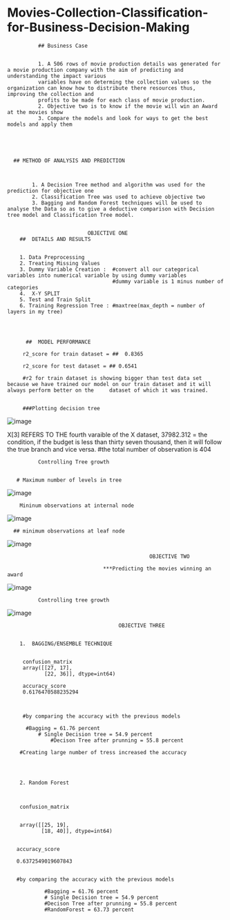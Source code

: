 # Movies-Collection-Classification-for-Business-Decision-Making


              ## Business Case
              
              
              1. A 506 rows of movie production details was generated for a movie production company with the aim of predicting and understanding the impact various       
              variables have on determing the collection values so the organization can know how to distribute there resources thus, improving the collection and 
              profits to be made for each class of movie production. 
              2. Objective two is to know if the movie will win an Award at the movies show
              3. Compare the models and look for ways to get the best models and apply them 
              
              
              
              
              
      ## METHOD OF ANALYSIS AND PREDICTION 
      
      
      
            1. A Decision Tree method and algorithm was used for the prediction for objective one
            2. Classification Tree was used to achieve objective two
            3. Bagging and Random Forest techniques will be used to analyse the Data so as to give a deductive comparison with Decision tree model and Classification Tree model. 
            
            
                              OBJECTIVE ONE
        ##  DETAILS AND RESULTS
        
        
        1. Data Preprocessing 
        2. Treating Missing Values
        3. Dummy Variable Creation :  #convert all our categorical variables into numerical variable by using dummy variables
                                      #dummy variable is 1 minus number of categories
        4.  X-Y SPLIT
        5. Test and Train Split
        6. Training Regression Tree : #maxtree(max_depth = number of layers in my tree)
        
        
        
        
          ##  MODEL PERFORMANCE
          
         r2_score for train dataset = ##  0.8365
         
         r2_score for test dataset = ## 0.6541
         
         #r2 for train dataset is showing bigger than test data set because we have trained our model on our train dataset and it will always perform better on the     dataset of which it was trained.
         
         
         ###Plotting decision tree
         


![image](https://user-images.githubusercontent.com/64482231/192121806-343916eb-ff4c-4c5d-9ac7-37a31dcceec2.png)









X[3] REFERS TO THE fourth varaible of the X dataset, 37982.312 = the condition, if the budget is less than thirty seven thousand, then it will follow the true branch and vice versa.
#the total number of observation is 404    
         



              Controlling Tree growth
              
              
       # Maximum number of levels in tree
       
![image](https://user-images.githubusercontent.com/64482231/192121858-e3cdb412-11ec-4666-8674-8241998634ce.png)











        Mininum observations at internal node
        
        
        
![image](https://user-images.githubusercontent.com/64482231/192121869-7054c377-02f8-49c7-887a-09bb749375a6.png)









      ## minimum observations at leaf node
    
    
![image](https://user-images.githubusercontent.com/64482231/192121880-257dffaf-93d6-4a95-9418-8dfefbaaf83e.png)





                                                  OBJECTIVE TWO
                                                  
                                   ***Predicting the movies winning an award
                                   
![image](https://user-images.githubusercontent.com/64482231/192124371-538acba6-5f85-4fd9-8c1d-c7cab2764430.png)




              Controlling tree growth
              
      
      
![image](https://user-images.githubusercontent.com/64482231/192124394-6887ab59-0135-4b47-ba0d-cb0ce59c894a.png)



                                        OBJECTIVE THREE
                                        
                                        
        1.  BAGGING/ENSEMBLE TECHNIQUE              
        
        
         confusion_matrix
         array([[27, 17],
                [22, 36]], dtype=int64)
                
         accuracy_score
         0.6176470588235294
         
         
         
         #by comparing the accuracy with the previous models 

          #Bagging = 61.76 percent
              # Single Decision tree = 54.9 percent
                  #Decison Tree after prunning = 55.8 percent

        #Creating large number of tress increased the accuracy
        
        
        
        
        2. Random Forest 
        
        
        
        confusion_matrix
        
        
        array([[25, 19],
               [18, 40]], dtype=int64)
               
               
       accuracy_score
       
       0.6372549019607843
       
       
       #by comparing the accuracy with the previous models 

                #Bagging = 61.76 percent
                # Single Decision tree = 54.9 percent
                #Decison Tree after prunning = 55.8 percent
                #RandomForest = 63.73 percent
